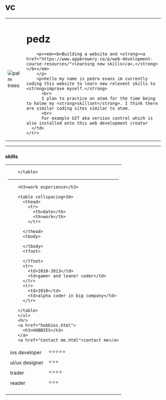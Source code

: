 # vc
<!DOCTYPE html>
<html lang="en" dir="ltr">

<head>
  <meta charset="utf-8">
  <title>🌴PED'Z PERSONAL WEBSITE🌴</title>
</head>

<body>
  <table cellspacing=10>
    <tr>
      <td> <img src="C:\Users\evasn\.atom\packages\atom-beautify\WEB DEVELOPMENT\Images.html\island-260nw-466019279.webp" alt="palm trees"></td>
      <td>
        <h1>pedz</h1>

        <p><em><b>Building a website and <strong><a href="https://www.appbrewery.co/p/web-development-course-resources/">learning new skills</a>,</strong></b></em>
        </p>
        <p>hello my name is pedro evans im currently coding this website to learn new relevent skills to <strong>improve myself.</strong>
          <br>
          I plan to practice on atom for the time being to holme my <strong>skillset</strong>. I think there are similar coding sites similar to atom.
          <br>
          For example GIT aka version control which is also installed onto this web development creator
      </td>
    </tr>


</table>
<hr>
      <h3>skills</h3>
<table>
    <tr>
      <td>
        <table>
          <thead>
            <tr>
              <td>ios developer</td>
              <td>⭐⭐⭐⭐⭐</td>
            </tr>
            <tr>
              <td>ui/ux designer</td>
              <td>⭐⭐⭐</td>
            </tr>
            <tr>
              <td>trader</td>
              <td>⭐⭐⭐⭐</td>
            </tr>
            <tr>
              <td>reader</td>
              <td>⭐⭐⭐</td>
            </tr>

        </table>







<hr>

        <h3>work experience</h3>

        <table cellspacing=10>
          <thead>
            <tr>
              <th>date</th>
              <th>work</th>
            </tr>

          </thead>
          <tbody>

          </tbody>
          <tfoot>

          </tfoot>
          <tr>
            <td>2010-2013</td>
            <td>gamer and leaner coder</td>
          </tr>
          <tr>
            <td>2010</td>
            <td>alpha coder in big company</td>
          </tr>

        </table>
        </ul>
        <hr>
        <a href="hobbies.html">
          <h3>HOBBIES</h3>
        </a>
        <a href="Contact me.html">contact me</a>
        


</body>

</html>
